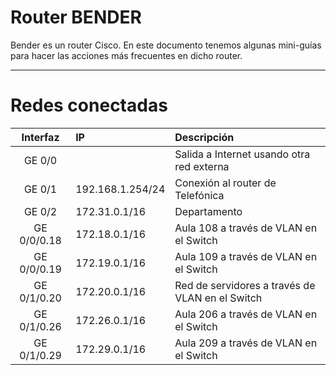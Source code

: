 
# Router BENDER

Bender es un router Cisco. En este documento tenemos algunas mini-guías para hacer las acciones más frecuentes en dicho router.

---

# Redes conectadas

| Interfaz    | IP               | Descripción |
| :---------: | :--------------- | :---------- |
| GE 0/0      |                  | Salida a Internet usando otra red externa |
| GE 0/1      | 192.168.1.254/24 | Conexión al router de Telefónica |
| GE 0/2      | 172.31.0.1/16    | Departamento |
| GE 0/0/0.18 | 172.18.0.1/16    | Aula 108 a través de VLAN en el Switch|
| GE 0/0/0.19 | 172.19.0.1/16    | Aula 109 a través de VLAN en el Switch|
| GE 0/1/0.20 | 172.20.0.1/16    | Red de servidores a través de VLAN en el Switch|
| GE 0/1/0.26 | 172.26.0.1/16    | Aula 206 a través de VLAN en el Switch|
| GE 0/1/0.29 | 172.29.0.1/16    | Aula 209 a través de VLAN en el Switch|
